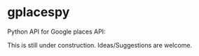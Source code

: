 gplacespy
=========

Python API for Google places API:

This is still under construction. Ideas/Suggestions are welcome.

